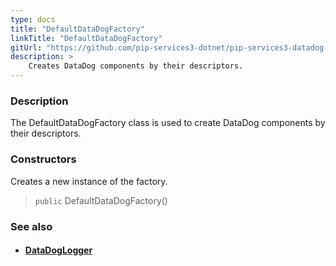 ```yaml
---
type: docs
title: "DefaultDataDogFactory"
linkTitle: "DefaultDataDogFactory"
gitUrl: "https://github.com/pip-services3-dotnet/pip-services3-datadog-dotnet"
description: >
    Creates DataDog components by their descriptors.
---
```


### Description

The DefaultDataDogFactory class is used to create DataDog components by their descriptors.  

### Constructors
Creates a new instance of the factory.

> `public` DefaultDataDogFactory()


### See also
- #### [DataDogLogger](../../log/datadog_logger)
